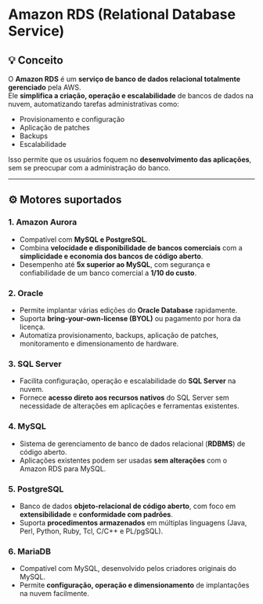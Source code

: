 # Amazon RDS (Relational Database Service)

## 💡 Conceito
O **Amazon RDS** é um **serviço de banco de dados relacional totalmente gerenciado** pela AWS.  
Ele **simplifica a criação, operação e escalabilidade** de bancos de dados na nuvem, automatizando tarefas administrativas como:
- Provisionamento e configuração  
- Aplicação de patches  
- Backups  
- Escalabilidade  

Isso permite que os usuários foquem no **desenvolvimento das aplicações**, sem se preocupar com a administração do banco.

---

## ⚙️ Motores suportados

### 1. Amazon Aurora
- Compatível com **MySQL e PostgreSQL**.  
- Combina **velocidade e disponibilidade de bancos comerciais** com a **simplicidade e economia dos bancos de código aberto**.  
- Desempenho até **5x superior ao MySQL**, com segurança e confiabilidade de um banco comercial a **1/10 do custo**.

### 2. Oracle
- Permite implantar várias edições do **Oracle Database** rapidamente.  
- Suporta **bring-your-own-license (BYOL)** ou pagamento por hora da licença.  
- Automatiza provisionamento, backups, aplicação de patches, monitoramento e dimensionamento de hardware.

### 3. SQL Server
- Facilita configuração, operação e escalabilidade do **SQL Server** na nuvem.  
- Fornece **acesso direto aos recursos nativos** do SQL Server sem necessidade de alterações em aplicações e ferramentas existentes.

### 4. MySQL
- Sistema de gerenciamento de banco de dados relacional (**RDBMS**) de código aberto.  
- Aplicações existentes podem ser usadas **sem alterações** com o Amazon RDS para MySQL.

### 5. PostgreSQL
- Banco de dados **objeto-relacional de código aberto**, com foco em **extensibilidade** e **conformidade com padrões**.  
- Suporta **procedimentos armazenados** em múltiplas linguagens (Java, Perl, Python, Ruby, Tcl, C/C++ e PL/pgSQL).

### 6. MariaDB
- Compatível com MySQL, desenvolvido pelos criadores originais do MySQL.  
- Permite **configuração, operação e dimensionamento** de implantações na nuvem facilmente.